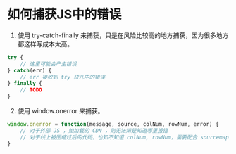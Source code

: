 # 如何捕获JS中的错误

1. 使用 try-catch-finally 来捕获，只是在风险比较高的地方捕获，因为很多地方都这样写成本太高。

```javascript
try {
    // 这里可能会产生错误
} catch(err) {
    // err 接收到 try 块儿中的错误
} finally {
    // TODO
}
```

2. 使用 window.onerror 来捕获。

```javascript
window.onerror = function(message, source, colNum, rowNum, error) {
    // 对于外部 JS ，如加载的 CDN ，则无法清楚知道哪里报错
    // 对于线上被压缩过后的代码，也知不知道 colNum, rowNum，需要配合 sourcemap 来看。
}
```